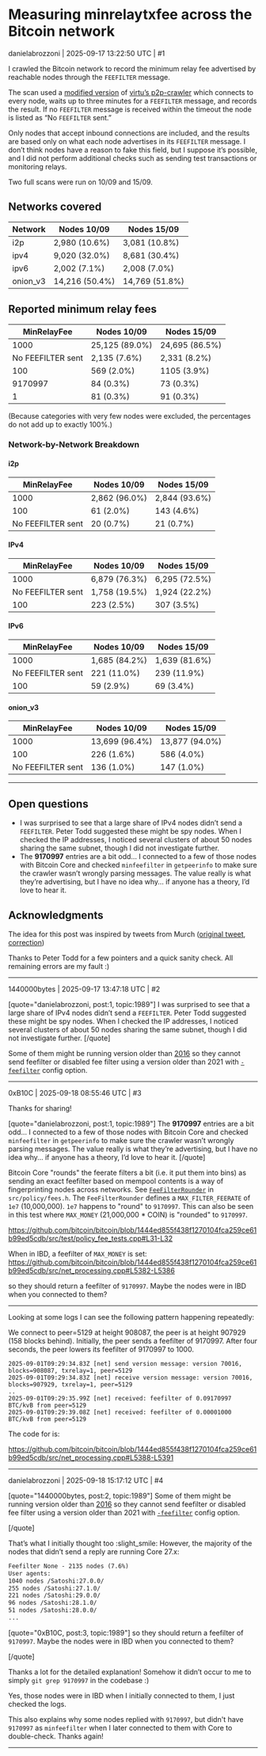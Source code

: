 # Measuring minrelaytxfee across the Bitcoin network

danielabrozzoni | 2025-09-17 13:22:50 UTC | #1

I crawled the Bitcoin network to record the minimum relay fee advertised by reachable nodes through the `FEEFILTER` message.

The scan used a [modified version](https://github.com/danielabrozzoni/p2p-crawler/tree/feefilter_parsing) of [virtu’s p2p-crawler](https://github.com/virtu/p2p-crawler/) which connects to every node, waits up to three minutes for a `FEEFILTER` message, and records the result. If no `FEEFILTER` message is received within the timeout the node is listed as “No `FEEFILTER` sent.”

Only nodes that accept inbound connections are included, and the results are based only on what each node advertises in its `FEEFILTER` message. I don’t think nodes have a reason to fake this field, but I suppose it’s possible, and I did not perform additional checks such as sending test transactions or monitoring relays.

Two full scans were run on 10/09 and 15/09.

## Networks covered

| Network | Nodes 10/09 | Nodes 15/09 |
|----|----|----|
| i2p | 2,980 (10.6%) | 3,081 (10.8%) |
| ipv4 | 9,020 (32.0%) | 8,681 (30.4%) |
| ipv6 | 2,002 (7.1%) | 2,008 (7.0%) |
| onion_v3 | 14,216 (50.4%) | 14,769 (51.8%) |

## Reported minimum relay fees

| MinRelayFee | Nodes 10/09 | Nodes 15/09 |
|----|----|----|
| 1000 | 25,125 (89.0%) | 24,695 (86.5%) |
| No FEEFILTER sent | 2,135 (7.6%) | 2,331 (8.2%) |
| 100 | 569 (2.0%) | 1105 (3.9%) |
| 9170997 | 84 (0.3%) | 73 (0.3%) |
| 1 | 81 (0.3%) | 91 (0.3%) |

(Because categories with very few nodes were excluded, the percentages do not add up to exactly 100%.)

### Network-by-Network Breakdown

#### i2p

| MinRelayFee | Nodes 10/09 | Nodes 15/09 |
|----|----|----|
| 1000 | 2,862 (96.0%) | 2,844 (93.6%) |
| 100 | 61 (2.0%) | 143 (4.6%) |
| No FEEFILTER sent | 20 (0.7%) | 21 (0.7%) |

#### IPv4

| MinRelayFee | Nodes 10/09 | Nodes 15/09 |
|----|----|----|
| 1000 | 6,879 (76.3%) | 6,295 (72.5%) |
| No FEEFILTER sent | 1,758 (19.5%) | 1,924 (22.2%) |
| 100 | 223 (2.5%) | 307 (3.5%) |

#### IPv6

| MinRelayFee | Nodes 10/09 | Nodes 15/09 |
|----|----|----|
| 1000 | 1,685 (84.2%) | 1,639 (81.6%) |
| No FEEFILTER sent | 221 (11.0%) | 239 (11.9%) |
| 100 | 59 (2.9%) | 69 (3.4%) |

#### onion_v3

| MinRelayFee | Nodes 10/09 | Nodes 15/09 |
|----|----|----|
| 1000 | 13,699 (96.4%) | 13,877 (94.0%) |
| 100 | 226 (1.6%) | 586 (4.0%) |
| No FEEFILTER sent | 136 (1.0%) | 147 (1.0%) |

---

## Open questions

* I was surprised to see that a large share of IPv4 nodes didn’t send a `FEEFILTER`. Peter Todd suggested these might be spy nodes. When I checked the IP addresses, I noticed several clusters of about 50 nodes sharing the same subnet, though I did not investigate further.
* The **9170997** entries are a bit odd… I connected to a few of those nodes with Bitcoin Core and checked `minfeefilter` in `getpeerinfo` to make sure the crawler wasn’t wrongly parsing messages. The value really is what they’re advertising, but I have no idea why… if anyone has a theory, I’d love to hear it.

## Acknowledgments

The idea for this post was inspired by tweets from Murch ([original tweet](https://x.com/murchandamus/status/1962634242581766643), [correction](https://x.com/murchandamus/status/1962751958894485534))

Thanks to Peter Todd for a few pointers and a quick sanity check. All remaining errors are my fault :)

-------------------------

1440000bytes | 2025-09-17 13:47:18 UTC | #2

[quote="danielabrozzoni, post:1, topic:1989"]
I was surprised to see that a large share of IPv4 nodes didn’t send a `FEEFILTER`. Peter Todd suggested these might be spy nodes. When I checked the IP addresses, I noticed several clusters of about 50 nodes sharing the same subnet, though I did not investigate further.
[/quote]

Some of them might be running version older than [2016](https://github.com/bitcoin/bitcoin/pull/7542) so they cannot send feefilter or disabled fee filter using a version older than 2021 with [`-feefilter`](https://github.com/bitcoin/bitcoin/pull/21992) config option.

-------------------------

0xB10C | 2025-09-18 08:55:46 UTC | #3

Thanks for sharing!

[quote="danielabrozzoni, post:1, topic:1989"]
The **9170997** entries are a bit odd… I connected to a few of those nodes with Bitcoin Core and checked `minfeefilter` in `getpeerinfo` to make sure the crawler wasn’t wrongly parsing messages. The value really is what they’re advertising, but I have no idea why… if anyone has a theory, I’d love to hear it.
[/quote]

Bitcoin Core "rounds" the feerate filters a bit (i.e. it put them into bins) as sending an exact feefilter based on mempool contents is a way of fingerprinting nodes across networks. See [`FeeFilterRounder`](https://github.com/bitcoin/bitcoin/blob/1444ed855f438f1270104fca259ce61b99ed5cdb/src/policy/fees.h#L322-L343) in `src/policy/fees.h`.  The `FeeFilterRounder` defines a `MAX_FILTER_FEERATE` of `1e7` (10,000,000). `1e7` happens to "round" to `9170997`. This can also be seen in this test where `MAX_MONEY` (21,000,000 * COIN) is "rounded" to `9170997`.

https://github.com/bitcoin/bitcoin/blob/1444ed855f438f1270104fca259ce61b99ed5cdb/src/test/policy_fee_tests.cpp#L31-L32


When in IBD, a feefilter of `MAX_MONEY` is set:
https://github.com/bitcoin/bitcoin/blob/1444ed855f438f1270104fca259ce61b99ed5cdb/src/net_processing.cpp#L5382-L5386

so they should return a feefilter of `9170997`. Maybe the nodes were in IBD when you connected to them?

---

Looking at some logs I can see the following pattern happening repeatedly: 

We connect to peer=5129 at height 908087, the peer is at height 907929 (158 blocks behind). Initially, the peer sends a feefilter of 9170997. After four seconds, the peer lowers its feefilter of 9170997 to 1000. 

```
2025-09-01T09:29:34.83Z [net] send version message: version 70016, blocks=908087, txrelay=1, peer=5129
2025-09-01T09:29:34.83Z [net] receive version message: version 70016, blocks=907929, txrelay=1, peer=5129
..
2025-09-01T09:29:35.99Z [net] received: feefilter of 0.09170997 BTC/kvB from peer=5129
2025-09-01T09:29:39.08Z [net] received: feefilter of 0.00001000 BTC/kvB from peer=5129
```

The code for is:

https://github.com/bitcoin/bitcoin/blob/1444ed855f438f1270104fca259ce61b99ed5cdb/src/net_processing.cpp#L5388-L5391

-------------------------

danielabrozzoni | 2025-09-18 15:17:12 UTC | #4

[quote="1440000bytes, post:2, topic:1989"]
Some of them might be running version older than [2016](https://github.com/bitcoin/bitcoin/pull/7542) so they cannot send feefilter or disabled fee filter using a version older than 2021 with [`-feefilter`](https://github.com/bitcoin/bitcoin/pull/21992) config option.

[/quote]

That’s what I initially thought too :slight_smile: However, the majority of the nodes that didn’t send a reply are running Core 27.x:

```txt
Feefilter None - 2135 nodes (7.6%)
User agents:
1040 nodes /Satoshi:27.0.0/
255 nodes /Satoshi:27.1.0/
221 nodes /Satoshi:29.0.0/
96 nodes /Satoshi:28.1.0/
51 nodes /Satoshi:28.0.0/
...
```

[quote="0xB10C, post:3, topic:1989"]
so they should return a feefilter of `9170997`. Maybe the nodes were in IBD when you connected to them?

[/quote]

Thanks a lot for the detailed explanation! Somehow it didn’t occur to me to simply `git grep 9170997` in the codebase :) 

Yes, those nodes were in IBD when I initially connected to them, I just checked the logs.

This also explains why some nodes replied with `9170997`, but didn't have `9170997` as `minfeefilter` when I later connected to them with Core to double-check. Thanks again!

-------------------------

